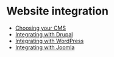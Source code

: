 # Website integration
   * [Choosing your CMS](./choosing-your-cms.md)
   * [Integrating with Drupal](./integrating-with-drupal.md)
   * [Integrating with WordPress](./integrating-with-wordpress.md)
   * [Integrating with Joomla](./integrating-with-joomla.md)